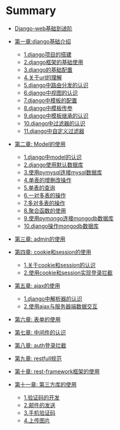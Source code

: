 # Summary

* [Django-web基础到进阶](README.md)

* [第一章:django基础介绍](chapter01/0.md)
  * [1.django项目的搭建](chapter01/1.md)
  * [2.django框架的基础使用](chapter01/2.md)
  * [3.django的基础配置](chapter01/3.md)
  * [4.关于url的理解](chapter01/4.md)
  * [5.django中路由分发的认识](chapter01/5.md)
  * [6.django中视图的认识](chapter01/6.md)
  * [7.django中模板的配置](chapter01/7.md)
  * [8.django中模板传参](chapter01/8.md)
  * [9.django中模板继承的认识](chapter01/9.md)
  * [10.django中过滤器的认识](chapter01/10.md)
  * [11.django中自定义过滤器](chapter01/11.md)

* [第二章: Model的使用](chapter02/0.md)
  * [1.django中model的认识](chapter02/1.md)
  * [2.django使用默认数据库](chapter02/2.md)
  * [3.使用pymysql连接mysql数据库](chapter02/3.md)
  * [4.单表的增删改操作](chapter02/4.md)
  * [5.单表的查询](chapter02/5.md)
  * [6.一对多表的操作](chapter02/6.md)
  * [7.多对多表的操作](chapter02/7.md)
  * [8.聚合函数的使用](chapter02/8.md)
  * [9.使用pymongo连接mongodb数据库](chapter02/9.md)
  * [10.django操作mongodb数据库](chapter02/10.md)

* [第三章: admin的使用]()
* [第四章: cookie和session的使用](chapter04/0.md)
  * [1.关于cookie和session的认识](chapter04/1.md)
  * [2.使用cookie和session实现登录拦截](chapter04/2.md)
  <!-- * [3.现代框架开发过程中实现登录拦截](chapter04/3.md) -->
* [第五章: ajax的使用](chapter05/0.md)
  * [1.django中解析器的认识](chapter05/1.md)
  * [2.使用ajax与服务器端数据交互](chapter05/2.md)
* [第六章: 表单的使用]()
* [第七章: 中间件的认识]()
* [第八章: auth登录拦截]()
* [第九章: restfull规范](chapter09/0.md)
* [第十章: rest-framework框架的使用]()
* [第十一章: 第三方库的使用](chapter07/0.md)
  * [1.验证码的开发](chapter07/1.md)
  * [2.邮件的发送](chapter07/2.md)
  * [3.手机验证码](chapter07/3.md)
  * [4.上传图片](chapter07/4.md)

